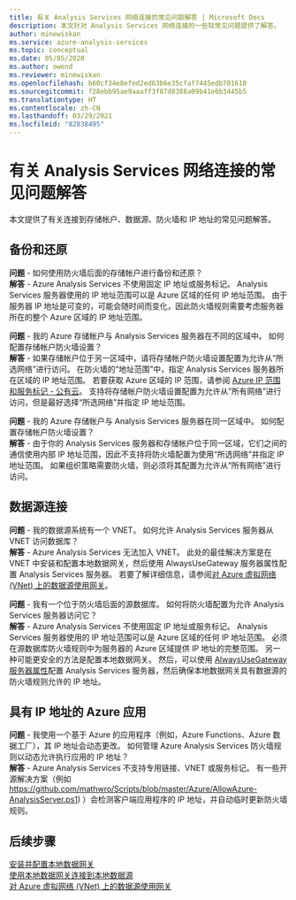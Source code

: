 ```yaml
---
title: 有关 Analysis Services 网络连接的常见问题解答 | Microsoft Docs
description: 本文针对 Analysis Services 网络连接的一些较常见问题提供了解答。
author: minewiskan
ms.service: azure-analysis-services
ms.topic: conceptual
ms.date: 05/05/2020
ms.author: owend
ms.reviewer: minewiskan
ms.openlocfilehash: b60cf34e8efed2ed63b6e35cfaf7445edb701610
ms.sourcegitcommit: f28ebb95ae9aaaff3f87d8388a09b41e0b3445b5
ms.translationtype: HT
ms.contentlocale: zh-CN
ms.lasthandoff: 03/29/2021
ms.locfileid: "82838495"
---
```

# <a name="frequently-asked-questions-about-analysis-services-network-connectivity"></a>有关 Analysis Services 网络连接的常见问题解答

本文提供了有关连接到存储帐户、数据源、防火墙和 IP 地址的常见问题解答。

## <a name="backup-and-restore"></a>备份和还原

**问题** - 如何使用防火墙后面的存储帐户进行备份和还原？   
**解答** - Azure Analysis Services 不使用固定 IP 地址或服务标记。 Analysis Services 服务器使用的 IP 地址范围可以是 Azure 区域的任何 IP 地址范围。 由于服务器 IP 地址是可变的，可能会随时间而变化，因此防火墙规则需要考虑服务器所在的整个 Azure 区域的 IP 地址范围。

**问题** - 我的 Azure 存储帐户与 Analysis Services 服务器在不同的区域中。 如何配置存储帐户防火墙设置？   
**解答** - 如果存储帐户位于另一区域中，请将存储帐户防火墙设置配置为允许从“所选网络”进行访问。 在防火墙的“地址范围”中，指定 Analysis Services 服务器所在区域的 IP 地址范围。 若要获取 Azure 区域的 IP 范围，请参阅 [Azure IP 范围和服务标记 - 公有云](https://www.microsoft.com/download/details.aspx?id=56519)。 支持将存储帐户防火墙设置配置为允许从“所有网络”进行访问，但是最好选择“所选网络”并指定 IP 地址范围。 

**问题** - 我的 Azure 存储帐户与 Analysis Services 服务器在同一区域中。 如何配置存储帐户防火墙设置？   
**解答** - 由于你的 Analysis Services 服务器和存储帐户位于同一区域，它们之间的通信使用内部 IP 地址范围，因此不支持将防火墙配置为使用“所选网络”并指定 IP 地址范围。 如果组织策略需要防火墙，则必须将其配置为允许从“所有网络”进行访问。


## <a name="data-source-connections"></a>数据源连接

**问题** - 我的数据源系统有一个 VNET。 如何允许 Analysis Services 服务器从 VNET 访问数据库？   
**解答** - Azure Analysis Services 无法加入 VNET。 此处的最佳解决方案是在 VNET 中安装和配置本地数据网关，然后使用 AlwaysUseGateway 服务器属性配置 Analysis Services 服务器。 若要了解详细信息，请参阅[对 Azure 虚拟网络 (VNet) 上的数据源使用网关](analysis-services-vnet-gateway.md)。

**问题** - 我有一个位于防火墙后面的源数据库。 如何将防火墙配置为允许 Analysis Services 服务器访问它？   
**解答** - Azure Analysis Services 不使用固定 IP 地址或服务标记。 Analysis Services 服务器使用的 IP 地址范围可以是 Azure 区域的任何 IP 地址范围。 必须在源数据库防火墙规则中为服务器的 Azure 区域提供 IP 地址的完整范围。 另一种可能更安全的方法是配置本地数据网关。 然后，可以使用 [AlwaysUseGateway 服务器属性](analysis-services-vnet-gateway.md#configure-alwaysusegateway-property)配置 Analysis Services 服务器，然后确保本地数据网关具有数据源的防火墙规则允许的 IP 地址。

## <a name="azure-apps-with-ip-address"></a>具有 IP 地址的 Azure 应用

**问题** - 我使用一个基于 Azure 的应用程序（例如，Azure Functions、Azure 数据工厂），其 IP 地址会动态更改。 如何管理 Azure Analysis Services 防火墙规则以动态允许执行应用的 IP 地址？   
**解答** - Azure Analysis Services 不支持专用链接、VNET 或服务标记。 有一些开源解决方案（例如 https://github.com/mathwro/Scripts/blob/master/Azure/AllowAzure-AnalysisServer.ps1) ）会检测客户端应用程序的 IP 地址，并自动临时更新防火墙规则。


## <a name="next-steps"></a>后续步骤

[安装并配置本地数据网关](analysis-services-gateway-install.md)   
[使用本地数据网关连接到本地数据源](analysis-services-gateway.md)   
[对 Azure 虚拟网络 (VNet) 上的数据源使用网关](analysis-services-vnet-gateway.md)
